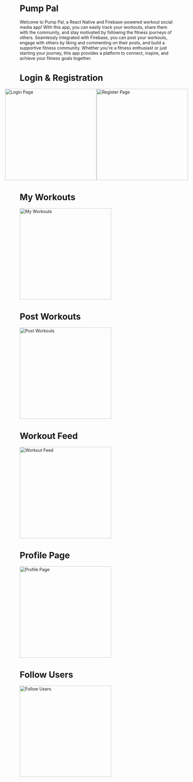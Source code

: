 # Pump Pal

Welcome to Pump Pal, a React Native and Firebase-powered workout social media app! With this app, you can easily track your workouts, share them with the community, and stay motivated by following the fitness journeys of others. Seamlessly integrated with Firebase, you can post your workouts, engage with others by liking and commenting on their posts, and build a supportive fitness community. Whether you're a fitness enthusiast or just starting your journey, this app provides a platform to connect, inspire, and achieve your fitness goals together.

# Login & Registration
<div style="display: flex; justify-content: center; align-items: center;">
  <img src="../assets/signin.png" alt="Login Page" width="300">
  <img src="..//assets/register.png" alt="Register Page" width="300">
</div>


# My Workouts
<img src="https://github.com/Bdiaz10/Pump-Pal/assets/90151890/71226f57-99a5-4ea8-a63f-361cd249cc15" alt="My Workouts" width="300">

# Post Workouts
<img src="https://github.com/Bdiaz10/Pump-Pal/assets/90151890/31b83b90-f135-47c5-8ac5-d8334796f250" alt="Post Workouts" width="300">

# Workout Feed
<img src="https://github.com/Bdiaz10/Pump-Pal/assets/90151890/e3bd9212-5617-4e2d-87b7-417527e3f30d" alt="Workout Feed" width="300">

# Profile Page
<img src="https://github.com/Bdiaz10/Pump-Pal/assets/90151890/1790afe1-c041-4933-bbe5-14118733ab09" alt="Profile Page" width="300">

# Follow Users
<img src="https://github.com/Bdiaz10/Pump-Pal/assets/90151890/5a140bf6-c7c0-4cc1-8276-2a02d100942a" alt="Follow Users" width="300">
